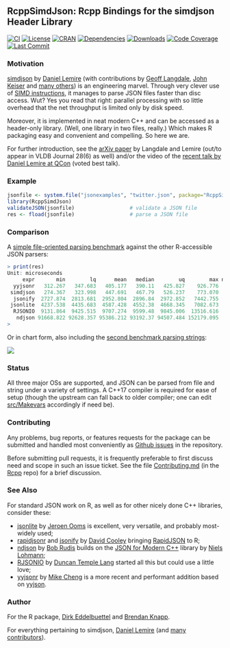 ## RcppSimdJson: Rcpp Bindings for the simdjson Header Library

[![CI](https://github.com/eddelbuettel/rcppsimdjson/workflows/ci/badge.svg)](https://github.com/eddelbuettel/rcppsimdjson/actions?query=workflow%3Aci)
[![License](https://eddelbuettel.github.io/badges/GPL2+.svg)](https://www.gnu.org/licenses/gpl-2.0.html)
[![CRAN](https://www.r-pkg.org/badges/version/RcppSimdJson)](https://cran.r-project.org/package=RcppSimdJson)
[![Dependencies](https://tinyverse.netlify.app/badge/RcppSimdJson)](https://cran.r-project.org/package=RcppSimdJson)
[![Downloads](https://cranlogs.r-pkg.org/badges/RcppSimdJson?color=brightgreen)](https://www.r-pkg.org/pkg/RcppSimdJson)
[![Code Coverage](https://codecov.io/gh/eddelbuettel/RcppSimdJson/graph/badge.svg)](https://app.codecov.io/gh/eddelbuettel/RcppSimdJson)
[![Last Commit](https://img.shields.io/github/last-commit/eddelbuettel/rcppsimdjson)](https://github.com/eddelbuettel/rcppsimdjson)

### Motivation

[simdjson](https://github.com/simdjson/simdjson) by [Daniel Lemire](https://lemire.me/en/) (with contributions by [Geoff
Langdale](https://branchfree.org/),  [John Keiser](https://github.com/jkeiser) and  [many others](https://github.com/simdjson/simdjson/graphs/contributors)) is an
engineering marvel.  Through very clever use of [SIMD instructions](https://en.wikipedia.org/wiki/SIMD),
it manages to parse JSON files faster than disc access. Wut? Yes you read that right: parallel
processing with so little overhead that the net throughput is limited only by disk speed.

Moreover, it is implemented in neat modern C++ and can be accessed as a header-only library. (Well,
one library in two files, really.)  Which makes R packaging easy and convenient and compelling. So
here we are.

For further introduction, see the [arXiv paper](https://arxiv.org/abs/1902.08318) by Langdale and Lemire (out/to appear in VLDB
Journal 28(6) as well) and/or the video of the [recent talk by Daniel Lemire at
QCon](https://www.youtube.com/watch?v=wlvKAT7SZIQ) (voted best talk).

### Example

```r
jsonfile <- system.file("jsonexamples", "twitter.json", package="RcppSimdJson")
library(RcppSimdJson)
validateJSON(jsonfile)                  # validate a JSON file
res <- fload(jsonfile)                  # parse a JSON file
```

### Comparison

A [simple file-oriented parsing benchmark](demo/simpleBenchmark.R) against the other R-accessible
JSON parsers:

```r
> print(res)
Unit: microseconds
     expr       min        lq      mean   median        uq        max neval   cld
  yyjsonr   312.267   347.683   405.177   390.11   425.827    926.776   100 a
 simdjson   274.367   323.998   447.691   467.79   526.237    773.070   100 a
  jsonify  2727.874  2813.681  2952.804  2896.84  2972.852   7442.755   100  b
 jsonlite  4237.538  4435.683  4587.428  4552.38  4668.345   7082.673   100   c
  RJSONIO  9131.864  9425.515  9707.274  9599.48  9845.006  13516.616   100    d
   ndjson 91668.822 92628.357 95386.212 93192.37 94507.484 152179.095   100     e
>
```

Or in chart form, also including the [second benchmark parsing strings](demo/simpleParseBenchmark.R):

![](https://eddelbuettel.github.io/rcppsimdjson/rcppsimdjson_both_benchmarks.png)

### Status

All three major OSs are supported, and JSON can be parsed from file and string under a variety of
settings. A C++17 compiler is required for ease of setup (though the upstream can fall back to older
compiler; one can edit [src/Makevars](https://github.com/eddelbuettel/rcppsimdjson/blob/master/src/Makevars)
accordingly if need be).

### Contributing

Any problems, bug reports, or features requests for the package can be submitted and handled most
conveniently as [Github issues](https://github.com/eddelbuettel/rcppsimdjson/issues) in the repository.

Before submitting pull requests, it is frequently preferable to first discuss need and scope in such
an issue ticket.  See the file
[Contributing.md](https://github.com/RcppCore/Rcpp/blob/master/Contributing.md) (in the
[Rcpp](https://github.com/RcppCore/Rcpp) repo) for a brief discussion.


### See Also

For standard JSON work on R, as well as for other nicely done C++ libraries, consider these:

- [jsonlite](https://cran.r-project.org/package=jsonlite) by [Jeroen Ooms](https://github.com/jeroen) is excellent, very versatile, and probably most-widely used;
- [rapidjsonr](https://cran.r-project.org/package=rapidjsonr) and [jsonify](https://cran.r-project.org/package=jsonify) by [David Cooley](https://github.com/dcooley) bringing [RapidJSON](https://rapidjson.org/) to R;
- [ndjson](https://cran.r-project.org/package=ndjson) by [Bob Rudis](https://rud.is/b/) builds on the [JSON for Modern C++](https://github.com/nlohmann/json) library by [Niels Lohmann](https://github.com/nlohmann);
- [RJSONIO](https://cran.r-project.org/package=RJSONIO) by [Duncan Temple Lang](https://www.stat.ucdavis.edu/~duncan/) started all this but could use a little love;
- [yyjsonr](https://cran.r-project.org/package=yyjsonr) by [Mike Cheng](https://coolbutuseless.github.io/) is a more recent and performant addition based on [yyjson](https://github.com/ibireme/yyjson).

### Author

For the R package, [Dirk Eddelbuettel](https://github.com/eddelbuettel) and [Brendan
Knapp](https://github.com/knapply).

For everything pertaining to simdjson, [Daniel Lemire](https://lemire.me/en/) (and [many
contributors](https://github.com/simdjson/simdjson/graphs/contributors)).

